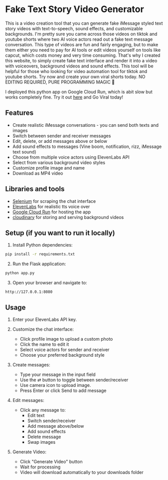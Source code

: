 # Fake Text Story Video Generator

This is a video creation tool that you can generate fake iMessage styled text story videos with text-to-speech, sound effects, and customizable backgrounds.
I'm pretty sure you came across those videos on tiktok and youtube shorts where two AI voice actors read out a fake text message conversation. This type of videos are fun and fairly engaging, but to make them either you need to pay for AI tools or edit videos yourself on tools like capcut, which costs money and very time consuming. That's why I created this website, to simply create fake text interface and render it into a video with voiceovers, background videos and sound effects. This tool will be helpful for those who looking for video automation tool for tiktok and youtube shorts. Try now and create your own viral shorts today. NO EDITING REQUIRED, PURE PROGRAMMING MAGIC 🧙

I deployed this python app on Google Cloud Run, which is abit slow but works completely fine.
Try it out [here](https://my-service-662964498291.us-central1.run.app) and Go Viral today!

## Features

- Create realistic iMessage conversations - you can send both texts and images
- Switch between sender and receiver messages
- Edit, delete, or add messages above or below
- Add sound effects to messages (Vine boom, notification, rizz, iMessage text sound)
- Choose from multiple voice actors using ElevenLabs API
- Select from various background video styles
- Customize profile image and name
- Download as MP4 video

## Libraries and tools
- [Selenium](https://www.selenium.dev/) for scraping the chat interface
- [ElevenLabs](https://elevenlabs.io/) for realistic tts voice over
- [Google Cloud Run](https://cloud.google.com/run) for hosting the app
- [cloudinary](https://cloudinary.com/) for storing and serving background videos

## Setup (if you want to run it locally)

1. Install Python dependencies:
```bash
pip install -r requirements.txt
```

2. Run the Flask application:
```bash
python app.py
```

3. Open your browser and navigate to:
```
http://127.0.0.1:8080
```

## Usage

1. Enter your ElevenLabs API key.
2. Customize the chat interface:
   - Click profile image to upload a custom photo
   - Click the name to edit it
   - Select voice actors for sender and receiver
   - Choose your preferred background style

3. Create messages:
   - Type your message in the input field
   - Use the ⇄ button to toggle between sender/receiver
   - Use camera icon to upload image. 
   - Press Enter or click Send to add message

4. Edit messages:
   - Click any message to:
     - Edit text
     - Switch sender/receiver
     - Add message above/below
     - Add sound effects
     - Delete message
     - Swap images

5. Generate Video:
   - Click "Generate Video" button
   - Wait for processing
   - Video will download automatically to your downloads folder